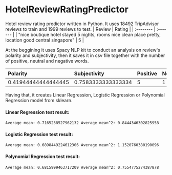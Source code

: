 # HotelReviewRatingPredictor
Hotel review rating predictor written in Python. It uses 18492 TripAdvisor reviews to train and 1999 reviews to test.
| Review | Rating     | 
| :-------- | :------- | 
| "nice boutique hotel stayed 5 nights, rooms nice clean place pretty, location good central singapore" | 5 | 

At the beggining it uses Spacy NLP kit to conduct an analysis on review's polarity and subjectivity, then it saves it in csv file together with the number of positive, neutral and negative words.

| Polarity | Subjectivity | Positive | Neutral | Negative | Rating |
| :-------- | :------- | :------- | :------- | :------- | :------- | 
|0.41944444444444445 | 0.7583333333333334 | 5 | 1 | 0 | 5 |

Having that, it creates Linear Regression, Logistic Regression or Polynomial Regression model from sklearn.

#### Linear Regression test result:

  `Average mean: 0.7165238527962132 Average mean^2: 0.8444346302825958`

#### Logistic Regression test result:

  `Average mean: 0.6898449224612306 Average mean^2: 1.1520760380190096`

#### Polynomial Regression test result:

  `Average mean: 0.6815999463717209 Average mean^2: 0.7554775274387878`

